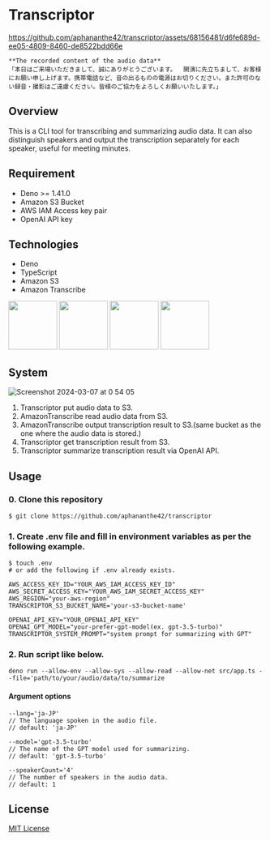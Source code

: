 # Transcriptor

https://github.com/aphananthe42/transcriptor/assets/68156481/d6fe689d-ee05-4809-8460-de8522bdd66e

```
**The recorded content of the audio data**
「本日はご来場いただきまして、誠にありがとうございます。  開演に先立ちまして、お客様にお願い申し上げます。携帯電話など、音の出るものの電源はお切りください。また許可のない録音・撮影はご遠慮ください。皆様のご協力をよろしくお願いいたします。」
```

## Overview

This is a CLI tool for transcribing and summarizing audio data. It can also
distinguish speakers and output the transcription separately for each speaker,
useful for meeting minutes.

## Requirement

- Deno >= 1.41.0
- Amazon S3 Bucket
- AWS IAM Access key pair
- OpenAI API key

## Technologies

- Deno
- TypeScript
- Amazon S3
- Amazon Transcribe

<img src="https://github.com/aphananthe42/transcriptor/assets/68156481/212ffafc-3a27-4641-ac92-d28855c1afc6" width="96px" height="96px">
<img src="https://github.com/aphananthe42/transcriptor/assets/68156481/a91bd08d-c87a-47f9-b236-2756c1d388d8" width="96px" height="96px">
<img src="https://github.com/aphananthe42/transcriptor/assets/68156481/a36dc6fa-dbcb-4065-932c-0f4aed9d21af" width="96px" height="96px">
<img src="https://github.com/aphananthe42/transcriptor/assets/68156481/0e8d1f4b-d7c5-47ec-9015-cb9ec65f028e" width="96px" height="96px">

## System

![Screenshot 2024-03-07 at 0 54 05](https://github.com/aphananthe42/transcriptor/assets/68156481/83d14a01-85ec-4218-a0a4-2ae0957bf755)

1. Transcriptor put audio data to S3.
2. AmazonTranscribe read audio data from S3.
3. AmazonTranscribe output transcription result to S3.(same bucket as the one
   where the audio data is stored.)
4. Transcriptor get transcription result from S3.
5. Transcriptor summarize transcription result via OpenAI API.

## Usage

### 0. Clone this repository

```
$ git clone https://github.com/aphananthe42/transcriptor
```

### 1. Create .env file and fill in environment variables as per the following example.

```
$ touch .env
# or add the following if .env already exists.
```

```
AWS_ACCESS_KEY_ID="YOUR_AWS_IAM_ACCESS_KEY_ID"
AWS_SECRET_ACCESS_KEY="YOUR_AWS_IAM_SECRET_ACCESS_KEY"
AWS_REGION="your-aws-region"
TRANSCRIPTOR_S3_BUCKET_NAME='your-s3-bucket-name'

OPENAI_API_KEY="YOUR_OPENAI_API_KEY"
OPENAI_GPT_MODEL="your-prefer-gpt-model(ex. gpt-3.5-turbo)"
TRANSCRIPTOR_SYSTEM_PROMPT="system prompt for summarizing with GPT"
```

### 2. Run script like below.

```
deno run --allow-env --allow-sys --allow-read --allow-net src/app.ts --file='path/to/your/audio/data/to/summarize
```

#### Argument options

```
--lang='ja-JP'
// The language spoken in the audio file.
// default: 'ja-JP'

--model='gpt-3.5-turbo'
// The name of the GPT model used for summarizing.
// default: 'gpt-3.5-turbo'

--speakerCount='4'
// The number of speakers in the audio data.
// default: 1
```

## License

[MIT License](https://github.com/aphananthe42/transcriptor/tree/main?tab=MIT-1-ov-file#readme)
